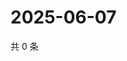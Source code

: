 # 2025-06-07

共 0 条

<!-- BEGIN ZHIHUQUESTIONS -->
<!-- 最后更新时间 Sat Jun 07 2025 02:15:59 GMT+0800 (China Standard Time) -->

<!-- END ZHIHUQUESTIONS -->

